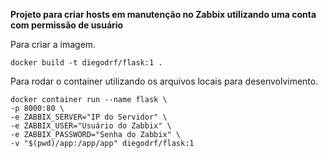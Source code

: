 **Projeto para criar hosts em manutenção no Zabbix utilizando uma conta com permissão de usuário**

Para criar a imagem.
```
docker build -t diegodrf/flask:1 .
```

Para rodar o container utilizando os arquivos locais para desenvolvimento.
```
docker container run --name flask \
-p 8000:80 \
-e ZABBIX_SERVER="IP do Servidor" \
-e ZABBIX_USER="Usuário do Zabbix" \
-e ZABBIX_PASSWORD="Senha do Zabbix" \
-v "$(pwd)/app:/app/app" diegodrf/flask:1
```


